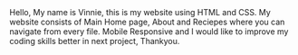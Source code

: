 


<!DOCTYPE html>
<html>
    <head>
        <title>Our Favourite Reciepes</title>
    </head>
    <body>
        Hello, My name is Vinnie, this is my website using HTML and CSS. My website consists of Main Home page, About and Reciepes where you can navigate from every file. Mobile Responsive and I would like to improve my coding skills better in next project, Thankyou.
    </body>
</html>